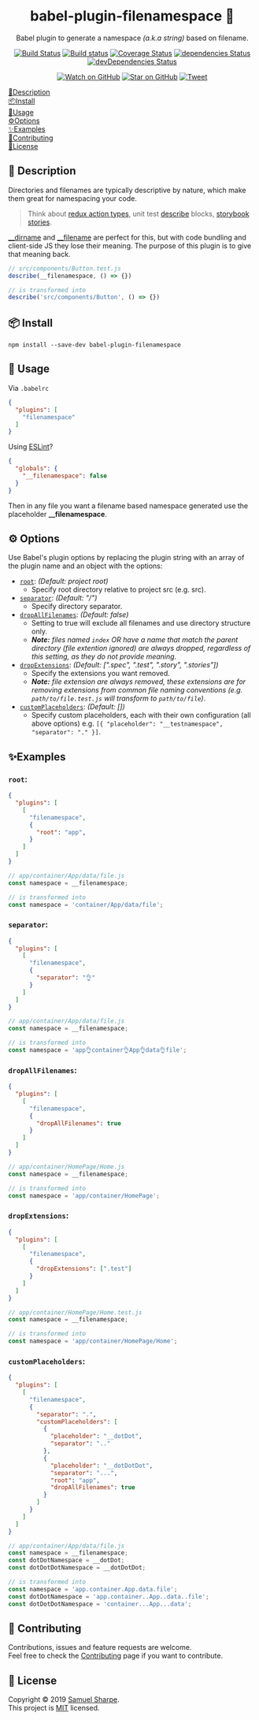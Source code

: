 <div align="center">
<h1>babel-plugin-filenamespace 📂</h1>
<p>Babel plugin to generate a namespace <i>(a.k.a string)</i> based on filename.</p>

[![Build Status](https://travis-ci.org/samit4me/babel-plugin-filenamespace.svg?branch=master)](https://travis-ci.org/samit4me/babel-plugin-filenamespace)
[![Build status](https://ci.appveyor.com/api/projects/status/j63t7l2wwaqu3h0i?svg=true)](https://ci.appveyor.com/project/samit4me/babel-plugin-filenamespace)
[![Coverage Status](https://coveralls.io/repos/github/samit4me/babel-plugin-filenamespace/badge.svg?branch=master)](https://coveralls.io/github/samit4me/babel-plugin-filenamespace?branch=master)
[![dependencies Status](https://david-dm.org/samit4me/babel-plugin-filenamespace/status.svg)](https://david-dm.org/samit4me/babel-plugin-filenamespace)
[![devDependencies Status](https://david-dm.org/samit4me/babel-plugin-filenamespace/dev-status.svg)](https://david-dm.org/samit4me/babel-plugin-filenamespace?type=dev)

[![Watch on GitHub][github-watch-badge]][github-watch]
[![Star on GitHub][github-star-badge]][github-star]
[![Tweet][twitter-badge]][twitter]

</div>

[📄Description](#📄-description)<br />
[📦Install](#📦-install)<br />
[🚀Usage](#🚀-usage)<br />
[⚙️Options](#⚙️-options)<br />
[✨Examples](#✨-examples)<br />
[🤝Contributing](#🤝-contributing)<br />
[📝License](#📝-license)<br />

## 📄 Description

Directories and filenames are typically descriptive by nature, which make them great for namespacing your code.

> Think about [redux action types][reduxActionType], unit test [describe][jestDescribe] blocks, [storybook stories][storyNesting].

[__dirname][__dirname] and [__filename][__filename] are perfect for this, but with code bundling and client-side JS they lose their meaning. The purpose of this plugin is to give that meaning back.

```javascript
// src/components/Button.test.js
describe(__filenamespace, () => {})
```
```javascript
// is transformed into
describe('src/components/Button', () => {})
```

## 📦 Install

```
npm install --save-dev babel-plugin-filenamespace
```

## 🚀 Usage
Via `.babelrc`
```json
{
  "plugins": [
    "filenamespace"
  ]
}
```

Using [ESLint][eslint]?

```json
{
  "globals": {
    "__filenamespace": false
  }
}
```

Then in any file you want a filename based namespace generated use the placeholder **__filenamespace**.

## ⚙️ Options

Use Babel's plugin options by replacing the plugin string with an array of the plugin name and an object with the options:
- [`root`](#root): *(Default: project root)*
   - Specify root directory relative to project src (e.g. src).
- [`separator`](#separator): *(Default: "/")*
   - Specify directory separator.
- [`dropAllFilenames`](#dropallfilenames): *(Default: false)*
   - Setting to true will exclude all filenames and use directory structure only.
   - _**Note:** files named `index` OR have a name that match the parent directory (file extention ignored) are always dropped, regardless of this setting, as they do not provide meaning_.
- [`dropExtensions`](#dropextensions): *(Default: [".spec", ".test", ".story", ".stories"])*
   - Specify the extensions you want removed.
   - _**Note:** file extension are always removed, these extensions are for removing extensions from common file naming conventions (e.g. `path/to/file.test.js` will transform to `path/to/file`)_.
- [`customPlaceholders`](#customplaceholders): *(Default: [])*
   - Specify custom placeholders, each with their own configuration (all above options) e.g. `[{ "placeholder": "__testnamespace", "separator": "." }]`.

## ✨Examples

### `root`:
```json
{
  "plugins": [
    [
      "filenamespace",
      {
        "root": "app",
      }
    ]
  ]
}
```

```javascript
// app/container/App/data/file.js
const namespace = __filenamespace;
```
```javascript
// is transformed into
const namespace = 'container/App/data/file';
```

### `separator`:
```json
{
  "plugins": [
    [
      "filenamespace",
      {
        "separator": "👌"
      }
    ]
  ]
}
```

```javascript
// app/container/App/data/file.js
const namespace = __filenamespace;
```
```javascript
// is transformed into
const namespace = 'app👌container👌App👌data👌file';
```

### `dropAllFilenames`:
```json
{
  "plugins": [
    [
      "filenamespace",
      {
        "dropAllFilenames": true
      }
    ]
  ]
}
```

```javascript
// app/container/HomePage/Home.js
const namespace = __filenamespace;
```
```javascript
// is transformed into
const namespace = 'app/container/HomePage';
```

### `dropExtensions`:
```json
{
  "plugins": [
    [
      "filenamespace",
      {
        "dropExtensions": [".test"]
      }
    ]
  ]
}
```

```javascript
// app/container/HomePage/Home.test.js
const namespace = __filenamespace;
```
```javascript
// is transformed into
const namespace = 'app/container/HomePage/Home';
```

### `customPlaceholders`:

```json
{
  "plugins": [
    [
      "filenamespace",
      {
        "separator": ".",
        "customPlaceholders": [
          {
            "placeholder": "__dotDot",
            "separator": ".."
          },
          {
            "placeholder": "__dotDotDot",
            "separator": "...",
            "root": "app",
            "dropAllFilenames": true
          }
        ]
      }
    ]
  ]
}
```

```javascript
// app/container/App/data/file.js
const namespace = __filenamespace;
const dotDotNamespace = __dotDot;
const dotDotDotNamespace = __dotDotDot;
```
```javascript
// is transformed into
const namespace = 'app.container.App.data.file';
const dotDotNamespace = 'app.container..App..data..file';
const dotDotDotNamespace = 'container...App...data';
```

## 🤝 Contributing
Contributions, issues and feature requests are welcome.<br />
Feel free to check the [Contributing](https://github.com/samit4me/babel-plugin-filenamespace/blob/master/CONTRIBUTING.md) page if you want to contribute.

## 📝 License

Copyright © 2019 [Samuel Sharpe](https://github.com/samit4me).<br />
This project is [MIT](https://github.com/samit4me/babel-plugin-filenamespace/blob/master/LICENSE) licensed.

[__dirname]: https://nodejs.org/api/modules.html#modules_dirname
[__filename]: https://nodejs.org/api/modules.html#modules_filename
[eslint]: http://eslint.org/
[jestDescribe]: https://jestjs.io/docs/en/api#describename-fn
[reduxActionType]: https://redux.js.org/basics/actions#actions
[storyNesting]: https://storybook.js.org/docs/basics/writing-stories/#nesting-stories
[github-watch-badge]: https://img.shields.io/github/watchers/samit4me/babel-plugin-filenamespace.svg?style=social
[github-watch]: https://github.com/samit4me/babel-plugin-filenamespace/watchers
[github-star-badge]: https://img.shields.io/github/stars/samit4me/babel-plugin-filenamespace.svg?style=social
[github-star]: https://github.com/samit4me/babel-plugin-filenamespace/stargazers
[twitter]: https://twitter.com/intent/tweet?text=Check%20out%20babel-plugin-filenamespace!%20https://github.com/samit4me/babel-plugin-filenamespace%20%F0%9F%91%8D
[twitter-badge]: https://img.shields.io/twitter/url/https/github.com/samit4me/babel-plugin-filenamespace.svg?style=social